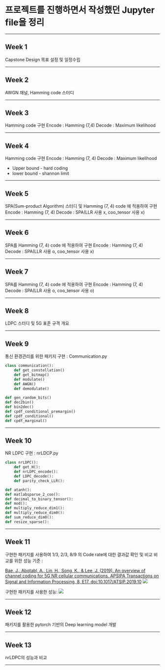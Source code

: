 # 프로젝트를 진행하면서 작성했던 Jupyter file을 정리
---
## Week 1
Capstone Design 목표 설정 및 일정수립

------
## Week 2
AWGN 채널, Hamming code 스터디

----
## Week 3
Hamming code 구현
Encode : Hamming (7,4) 
Decode : Maximum likelihood

----
## Week 4
Hamming code 구현
Encode : Hamming (7, 4) 
Decode : Maximum likelihood
+ Upper bound - hard coding
+ lower bound - shannon limit
----
## Week 5
SPA(Sum-product Algorithm) 스터디 및 Hamming (7, 4) code 에 적용하여 구현
Encode : Hamming (7, 4)
Decode : SPA(LLR 사용 x, coo_tensor 사용 x)

----
## Week 6
SPA를 Hamming (7, 4) code 에 적용하여 구현
Encode : Hamming (7, 4)
Decode : SPA(LLR 사용 o, coo_tensor 사용 x)

---
## Week 7
SPA를 Hamming (7, 4) code 에 적용하여 구현
Encode : Hamming (7, 4)
Decode : SPA(LLR 사용 o, coo_tensor 사용 o)

---
## Week 8
LDPC 스터디 및 5G 표준 규격 개요

---
## Week 9
통신 환경관리를 위한 패키지 구현 : Communication.py
```python
class communication():
	def get_constellation()
    def get_bitmap()
    def modulate()
    def AWGN()
    def demodulate()
    
def gen_random_bits()
def dec2bin()
def bin2dec()
def cpdf_conditional_premargin()
def cpdf_conditional()
def cpdf_marginal()
```
---
## Week 10
NR LDPC 구현 : nrLDCP.py
```python
class nrLDPC():
    def get_H():
    def nrLDPC_encode():
    def LDPC_decode():
    def parity_check_LLR():

def atanh():   
def matlabsparse_2_coo():
def decimal_to_binary_tensor():
def mod():
def multiply_reduce_dim1():
def multiply_reduce_dim0():
def sum_reduce_dim0():
def resize_sparse():
```
---
## Week 11
구현한 패키지를 사용하여 1/3, 2/3, 8/9 의 Code rate에 대한 결과값 확인 및 비교
비교를 위한 성능 기준 :

[Bae, J., Abotabl, A., Lin, H., Song, K., & Lee, J. (2019). An overview of channel coding for 5G NR cellular communications. APSIPA Transactions on Signal and Information Processing, 8, E17. doi:10.1017/ATSIP.2019.10](https://www.cambridge.org/core/services/aop-cambridge-core/content/view/CF52C26874AF5E00883E00B6E1F907C7/S2048770319000106a.pdf/an-overview-of-channel-coding-for-5g-nr-cellular-communications.pdf)
<img src="https://velog.velcdn.com/images/heigarnik/post/bcc0ecc4-f7eb-4f3e-a284-58bab72e4058/image.png">


구현한 패키지를 사용한 성능:
<img src="https://velog.velcdn.com/images/heigarnik/post/467e321c-3f85-49dc-9dc5-f29c4fd9b2de/image.png">

---
## Week 12
패키지를 활용한 pytorch 기반의 Deep learning model 개발

---
## Week 13
nrLDPC의 성능과 비교

---
